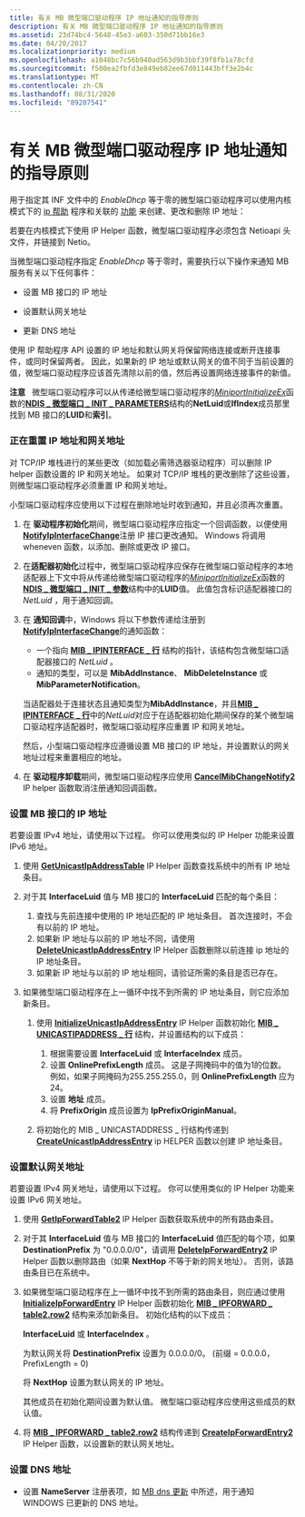 ```yaml
---
title: 有关 MB 微型端口驱动程序 IP 地址通知的指导原则
description: 有关 MB 微型端口驱动程序 IP 地址通知的指导原则
ms.assetid: 23d74bc4-5648-45e3-a603-350d71bb16e3
ms.date: 04/20/2017
ms.localizationpriority: medium
ms.openlocfilehash: a1048bc7c56b940ad563d9b3bbf39f8fb1a78cfd
ms.sourcegitcommit: f500ea2fbfd3e849eb82ee67d011443bff3e2b4c
ms.translationtype: MT
ms.contentlocale: zh-CN
ms.lasthandoff: 08/31/2020
ms.locfileid: "89207541"
---
```

# <a name="guidelines-for-mb-miniport-driver-ip-address-notifications"></a>有关 MB 微型端口驱动程序 IP 地址通知的指导原则


用于指定其 INF 文件中的 *EnableDhcp* 等于零的微型端口驱动程序可以使用内核模式下的 [ip 帮助](ip-helper.md) 程序和关联的 [功能](./ip-helper.md) 来创建、更改和删除 IP 地址：

若要在内核模式下使用 IP Helper 函数，微型端口驱动程序必须包含 Netioapi 头文件，并链接到 Netio。

当微型端口驱动程序指定 *EnableDhcp* 等于零时，需要执行以下操作来通知 MB 服务有关以下任何事件：

-   设置 MB 接口的 IP 地址

-   设置默认网关地址

-   更新 DNS 地址

使用 IP 帮助程序 API 设置的 IP 地址和默认网关将保留网络连接或断开连接事件，或同时保留两者。 因此，如果新的 IP 地址或默认网关的值不同于当前设置的值，微型端口驱动程序应该首先清除以前的值，然后再设置网络连接事件的新值。

**注意**   微型端口驱动程序可以从传递给微型端口驱动程序的[*MiniportInitializeEx*](/windows-hardware/drivers/ddi/ndis/nc-ndis-miniport_initialize)函数的[**NDIS \_ 微型端口 \_ INIT \_ PARAMETERS**](/windows-hardware/drivers/ddi/ndis/ns-ndis-_ndis_miniport_init_parameters)结构的**NetLuid**或**IfIndex**成员那里找到 MB 接口的**LUID**和**索引**。

 

### <a name="resetting-the-ip-address-and-gateway-address"></a>正在重置 IP 地址和网关地址

对 TCP/IP 堆栈进行的某些更改（如加载必需筛选器驱动程序）可以删除 IP helper 函数设置的 IP 和网关地址。 如果对 TCP/IP 堆栈的更改删除了这些设置，则微型端口驱动程序必须重置 IP 和网关地址。

小型端口驱动程序应使用以下过程在删除地址时收到通知，并且必须再次重置。

1.  在 **驱动程序初始化**期间，微型端口驱动程序应指定一个回调函数，以便使用 [**NotifyIpInterfaceChange**](/previous-versions/windows/hardware/drivers/ff568805(v=vs.85))注册 IP 接口更改通知。 Windows 将调用 wheneven 函数，以添加、删除或更改 IP 接口。

2.  在**适配器初始化**过程中，微型端口驱动程序应保存在微型端口驱动程序的本地适配器上下文中将从传递给微型端口驱动程序的[*MiniportInitializeEx*](/windows-hardware/drivers/ddi/ndis/nc-ndis-miniport_initialize)函数的[**NDIS \_ 微型端口 \_ INIT \_ 参数**](/windows-hardware/drivers/ddi/ndis/ns-ndis-_ndis_miniport_init_parameters)结构中的**LUID**值。 此值包含标识适配器接口的 *NetLuid* ，用于通知回调。

3.  在 **通知回调**中，Windows 将以下参数传递给注册到 [**NotifyIpInterfaceChange**](/previous-versions/windows/hardware/drivers/ff568805(v=vs.85))的通知函数：

    -   一个指向 [**MIB \_ IPINTERFACE \_ 行**](/previous-versions/windows/hardware/drivers/ff559254(v=vs.85)) 结构的指针，该结构包含微型端口适配器接口的 *NetLuid* 。
    -   通知的类型，可以是 **MibAddInstance**、 **MibDeleteInstance** 或 **MibParameterNotification**。

    当适配器处于连接状态且通知类型为**MibAddInstance**，并且[**MIB \_ IPINTERFACE \_ 行**](/previous-versions/windows/hardware/drivers/ff559254(v=vs.85))中的*NetLuid*对应于在适配器初始化期间保存的某个微型端口驱动程序适配器时，微型端口驱动程序应重置 IP 和网关地址。

    然后，小型端口驱动程序应遵循设置 MB 接口的 IP 地址，并设置默认的网关地址过程来重置相应的地址。

4.  在 **驱动程序卸载**期间，微型端口驱动程序应使用 [**CancelMibChangeNotify2**](/previous-versions/windows/hardware/drivers/ff544864(v=vs.85)) IP helper 函数取消注册通知回调函数。

### <a name="setting-the-ip-address-for-the-mb-interface"></a>设置 MB 接口的 IP 地址

若要设置 IPv4 地址，请使用以下过程。 你可以使用类似的 IP Helper 功能来设置 IPv6 地址。

1.  使用 [**GetUnicastIpAddressTable**](/previous-versions/windows/hardware/drivers/ff552594(v=vs.85)) IP Helper 函数查找系统中的所有 IP 地址条目。

2.  对于其 **InterfaceLuid** 值与 MB 接口的 **InterfaceLuid** 匹配的每个条目：
    1.  查找与先前连接中使用的 IP 地址匹配的 IP 地址条目。 首次连接时，不会有以前的 IP 地址。
    2.  如果新 IP 地址与以前的 IP 地址不同，请使用 [**DeleteUnicastIpAddressEntry**](/previous-versions/windows/hardware/drivers/ff546370(v=vs.85)) IP Helper 函数删除以前连接 ip 地址的 IP 地址条目。
    3.  如果新 IP 地址与以前的 IP 地址相同，请验证所需的条目是否已存在。

3.  如果微型端口驱动程序在上一循环中找不到所需的 IP 地址条目，则它应添加新条目。
    1.  使用 [**InitializeUnicastIpAddressEntry**](/previous-versions/windows/hardware/drivers/ff554886(v=vs.85)) IP Helper 函数初始化 [**MIB \_ UNICASTIPADDRESS \_ 行**](/previous-versions/windows/hardware/drivers/ff559308(v=vs.85)) 结构，并设置结构的以下成员：
        1.  根据需要设置 **InterfaceLuid** 或 **InterfaceIndex** 成员。
        2.  设置 **OnlinePrefixLength** 成员。 这是子网掩码中的值为1的位数。 例如，如果子网掩码为255.255.255.0，则 **OnlinePrefixLength** 应为24。
        3.  设置 **地址** 成员。
        4.  将 **PrefixOrigin** 成员设置为 **IpPrefixOriginManual**。

    2.  将初始化的 MIB \_ UNICASTADDRESS \_ 行结构传递到 [**CreateUnicastIpAddressEntry**](/previous-versions/windows/hardware/drivers/ff546227(v=vs.85)) ip HELPER 函数以创建 IP 地址条目。

### <a name="setting-default-gateway-address"></a>设置默认网关地址

若要设置 IPv4 网关地址，请使用以下过程。 你可以使用类似的 IP Helper 功能来设置 IPv6 网关地址。

1.  使用 [**GetIpForwardTable2**](/previous-versions/windows/hardware/drivers/ff552536(v=vs.85)) IP Helper 函数获取系统中的所有路由条目。

2.  对于其 **InterfaceLuid** 值与 MB 接口的 **InterfaceLuid** 值匹配的每个项，如果 **DestinationPrefix** 为 "0.0.0.0/0"，请调用 [**DeleteIpForwardEntry2**](/previous-versions/windows/hardware/drivers/ff546365(v=vs.85)) IP Helper 函数以删除路由（如果 **NextHop** 不等于新的网关地址）。 否则，该路由条目已在系统中。

3.  如果微型端口驱动程序在上一循环中找不到所需的路由条目，则应通过使用 [**InitializeIpForwardEntry**](/previous-versions/windows/hardware/drivers/ff554882(v=vs.85)) IP Helper 函数初始化 [**MIB \_ IPFORWARD \_ table2.row2**](/previous-versions/windows/hardware/drivers/ff559245(v=vs.85)) 结构来添加新条目。 初始化结构的以下成员：

    **InterfaceLuid** 或 **InterfaceIndex** 。

    为默认网关将 **DestinationPrefix** 设置为 0.0.0.0/0。  (前缀 = 0.0.0.0，PrefixLength = 0) 

    将 **NextHop** 设置为默认网关的 IP 地址。

    其他成员在初始化期间设置为默认值。 微型端口驱动程序应使用这些成员的默认值。

4.  将 [**MIB \_ IPFORWARD \_ table2.row2**](/previous-versions/windows/hardware/drivers/ff559245(v=vs.85)) 结构传递到 [**CreateIpForwardEntry2**](/previous-versions/windows/hardware/drivers/ff546209(v=vs.85)) IP Helper 函数，以设置新的默认网关地址。

### <a name="to-set-dns-addresses"></a>设置 DNS 地址

-   设置 **NameServer** 注册表项，如 [MB dns 更新](mb-dns-updates.md) 中所述，用于通知 WINDOWS 已更新的 DNS 地址。

 

